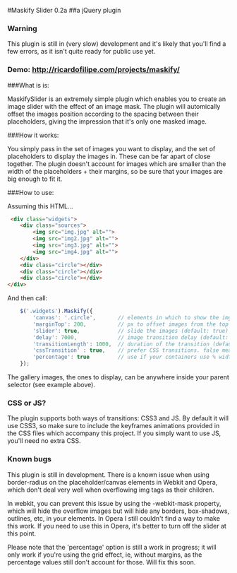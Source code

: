 #Maskify Slider 0.2a
##a jQuery plugin

### Warning
This plugin is still in (very slow) development and it's likely that you'll find a few errors, as it isn't quite ready for public use yet.

### Demo: http://ricardofilipe.com/projects/maskify/

###What is is:

MaskifySlider is an extremely simple plugin which enables you to create an image slider with the effect of an image mask. The plugin will automically offset the images position according to the spacing between their placeholders, giving the impression that it's only one masked image.

###How it works:

You simply pass in the set of images you want to display, and the set of placeholders to display the images in. These can be far apart of close together. The plugin doesn't account for images which are smaller than the width of the placeholders + their margins, so be sure that your images are big enough to fit it.

###How to use:

Assuming this HTML...

```html
 <div class="widgets">
    <div class="sources">
        <img src="img.jpg" alt="">
        <img src="img2.jpg" alt="">
        <img src="img3.jpg" alt="">
        <img src="img4.jpg" alt="">
    </div>
    <div class="circle"></div>
    <div class="circle"></div>
    <div class="circle"></div>
</div>
```
And then call:

```javascript
    $('.widgets').Maskify({
        'canvas': '.circle',       // elements in which to show the img
        'marginTop': 200,          // px to offset images from the top (default: 0)
        'slider': true,            // slide the images (default: true)
        'delay': 7000,             // image transition delay (default: 5000)
        'transitionLength': 1000,  // duration of the transition (default: 1000)
        'cssTransition' : true,    // prefer CSS transitions. false means JS. (default: true)
        'percentage': true         // use if your containers use % width (default: false)
    });
```

The gallery images, the ones to display, can be anywhere inside your parent selector (see example above).

### CSS or JS?

The plugin supports both ways of transitions: CSS3 and JS.
By default it will use CSS3, so make sure to include the keyframes animations provided in the CSS files which accompany this project. If you simply want to use JS, you'll need no extra CSS.

### Known bugs

This plugin is still in development. There is a known issue when using border-radius on the placeholder/canvas elements in Webkit and Opera, which don't deal very well when overflowing img tags as their children.

In webkit, you can prevent this issue by using the -webkit-mask property, which will hide the overflow images but will hide any borders, box-shadows, outlines, etc, in your elements.
In Opera I still couldn't find a way to make this work. If you need to use this in Opera, it's better to turn off the slider at this point.

Please note that the 'percentage' option is still a work in progress; it will only work if you're using the grid effect, ie, without margins, as the percentage values still don't account for those.
Will fix this soon.